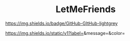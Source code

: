 <h1 align="center"> LetMeFriends </h1>

https://img.shields.io/badge/GitHub-GItHub-lightgrey

https://img.shields.io/static/v1?label=<LABEL>&message=<MESSAGE>&color=<COLOR>
